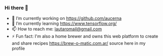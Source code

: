 ### Hi there 👋

<!--
**lautarobock/lautarobock** is a ✨ _special_ ✨ repository because its `README.md` (this file) appears on your GitHub profile.

Here are some ideas to get you started:

- 🔭 I’m currently working on ...
- 🌱 I’m currently learning ...
- 👯 I’m looking to collaborate on ...
- 🤔 I’m looking for help with ...
- 💬 Ask me about ...
- 📫 How to reach me: ...
- 😄 Pronouns: ...
- ⚡ Fun fact: ...
-->

- 🔭 I’m currently working on https://github.com/aucerna
- 🌱 I’m currently learning https://www.tensorflow.org/
- 📫 How to reach me: lautaromail@gmail.com
- ⚡ Fun fact: I'm also a home brewer and owns this web platform to create and share recipes https://brew-o-matic.com.ar/ source here in my profile
